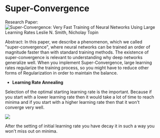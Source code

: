 # Super-Convergence

Research Paper:![Super-Convergence: Very Fast Training of Neural Networks Using Large Learning Rates
Leslie N. Smith, Nicholay Topin](https://arxiv.org/abs/1708.07120)

Abstract: In this paper, we describe a phenomenon, which we called "super-convergence", where neural networks can be trained an order of magnitude faster than with standard training methods. The existence of super-convergence is relevant to understanding why deep networks generalize well.
When you implement Super-Convergence, large learning rates regularize the training process, so you might have to reduce other forms of Regularization in order to maintain the balance. 

* **Learning Rate Annealing**

Selection of the optimal starting learning rate is the important. Because if you start with a lower learning rate then it would take a lot of time to reach minima and if you start with a higher learning rate then that it won't converge very well. 

![](https://miro.medium.com/max/918/0*uIa_Dz3czXO5iWyI.)


After the setting of initial learning rate you have decay it in such a way you won't miss out on minima. 

